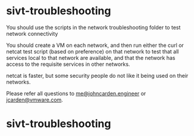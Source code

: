 # sivt-troubleshooting

You should use the scripts in the network troubleshooting folder to test network connectivity

You should create a VM on each network, and then run either the curl or netcat test script 
(based on preference) on that network to test that all services local to that network are 
available, and that the network has access to the requisite services in other networks.

netcat is faster, but some security people do not like it being used on their networks.

Please refer all questions to me@johncarden.engineer or jcarden@vmware.com.
# sivt-troubleshooting
